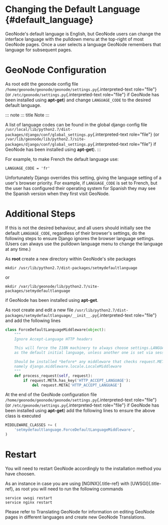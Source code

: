 # Changing the Default Language {#default_language}

GeoNode\'s default language is English, but GeoNode users can change the interface language with the pulldown menu at the top-right of most GeoNode pages. Once a user selects a language GeoNode remembers that language for subsequent pages.

# GeoNode Configuration

As root edit the geonode config file `/home/geonode/geonode/geonode/settings.py`{.interpreted-text role="file"} (or `/etc/geonode/settings.py`{.interpreted-text role="file"} if GeoNode has been installed using **apt-get**) and change `LANGUAGE_CODE` to the desired default language.

::: note
::: title
Note
:::

A list of language codes can be found in the global django config file `/usr/local/lib/python2.7/dist-packages/django/conf/global_settings.py`{.interpreted-text role="file"} (or `/var/lib/geonode/lib/python2.7/site-packages/django/conf/global_settings.py`{.interpreted-text role="file"} if GeoNode has been installed using **apt-get**).
:::

For example, to make French the default language use:

    LANGUAGE_CODE = 'fr'

Unfortunately Django overrides this setting, giving the language setting of a user\'s browser priority. For example, if `LANGUAGE_CODE` is set to French, but the user has configured their operating system for Spanish they may see the Spanish version when they first visit GeoNode.

# Additional Steps

If this is not the desired behaviour, and all users should initially see the default `LANGUAGE_CODE`, regardless of their browser\'s settings, do the following steps to ensure Django ignores the browser language settings. (Users can always use the pulldown language menu to change the language at any time.)

As **root** create a new directory within GeoNode\'s site packages

``` shell
mkdir /usr/lib/python2.7/dist-packages/setmydefaultlanguage
```

or

``` shell
mkdir /var/lib/geonode/lib/python2.7/site-packages/setmydefaultlanguage
```

if GeoNode has been installed using **apt-get**.

As root create and edit a new file `/usr/lib/python2.7/dist-packages/setmydefaultlanguage/__init__.py`{.interpreted-text role="file"} and add the following lines

``` python
class ForceDefaultLanguageMiddleware(object):
    """
    Ignore Accept-Language HTTP headers

    This will force the I18N machinery to always choose settings.LANGUAGE_CODE
    as the default initial language, unless another one is set via sessions or cookies

    Should be installed *before* any middleware that checks request.META['HTTP_ACCEPT_LANGUAGE'],
    namely django.middleware.locale.LocaleMiddleware
    """
    def process_request(self, request):
        if request.META.has_key('HTTP_ACCEPT_LANGUAGE'):
            del request.META['HTTP_ACCEPT_LANGUAGE']
```

At the end of the GeoNode configuration file `/home/geonode/geonode/geonode/settings.py`{.interpreted-text role="file"} (or `/etc/geonode/settings.py`{.interpreted-text role="file"} if GeoNode has been installed using **apt-get**) add the following lines to ensure the above class is executed

``` python
MIDDLEWARE_CLASSES += (
    'setmydefaultlanguage.ForceDefaultLanguageMiddleware',
)
```

# Restart

You will need to restart GeoNode accordingly to the installation method you have choosen.

As an instance in case you are using [NGINX]{.title-ref} with [UWSGI]{.title-ref}, as root you will need to run the following commands

``` shell
service uwsgi restart
service nginx restart
```

Please refer to Translating GeoNode for information on editing GeoNode pages in different languages and create new GeoNode Translations.
